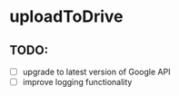 # uploadToDrive

## TODO:
- [ ] upgrade to latest version of Google API  
- [ ] improve logging functionality  
